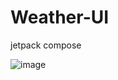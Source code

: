 # Weather-UI
jetpack compose

![image](https://github.com/loay-al-shobaki/Weather-UI/assets/107764558/9f020652-3979-40d5-ac57-b64237af4364)
